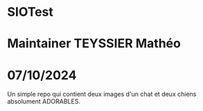 # SIOTest
# Maintainer TEYSSIER Mathéo
# 07/10/2024

Un simple repo qui contient deux images d'un chat et deux chiens absolument ADORABLES.

